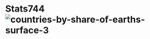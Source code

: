 # Stats744![countries-by-share-of-earths-surface-3](https://user-images.githubusercontent.com/57007288/133129632-b4665871-f77e-417e-be82-4ba3217e4dd4.png)
